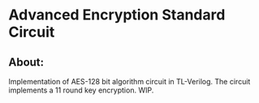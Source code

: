 # Advanced Encryption Standard Circuit
## About:
Implementation of AES-128 bit algorithm circuit in TL-Verilog. The circuit implements a 11 round key encryption. WIP.
